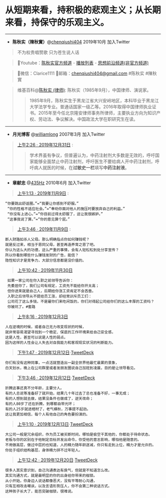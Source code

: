 # 从短期来看，持积极的悲观主义；从长期来看，持保守的乐观主义。

---------------------------------------------------

- **陈秋实（陳秋實）**@[chenqiushi404](https://twitter.com/chenqiushi404) 2019年10月 加入Twitter
> 不为权贵唱赞歌 只为苍生说人话 

> 🔸Youtube：[陈秋实官方频道](https://www.youtube.com/channel/UCv361SF6FKznoGPKEFG9Yhw) - [播放列表](https://www.youtube.com/playlist?list=PLsSwILy9GzpoUQJVzB-Xs1Tw3_ZoH8eXo)  - [思想前沿频道(非官方频道)](https://www.youtube.com/channel/UCxa8KjsxEqLVMfxbyHlXH0w)   

> 🔸微信：Clarice1111 🔸邮箱：chenqiushi404@gmail.com #陈秋实 #陳秋實

> 
> 维基百科@[陈秋实 (律师)](https://zh.wikipedia.org/zh-sg/陈秋实_(律师)): 陈秋实（1985年9月），中国律师、演说家。
>> 1985年9月，陈秋实生于黑龙江省大兴安岭地区，本科毕业于黑龙江大学法学专业。普通话国家一级乙等。2016年取得中国律师执业证书。2015年至今任北京隆安律师事务所律师，主要执业方向为知识产权、劳动法、争议解决。中国政法大学在职研究生在读。

--------------------------------------------------------------
- **月光博客** @[williamlong](https://twitter.com/williamlong/) 2007年3月 加入Twitter
> [上午2:26 · 2019年12月31日](https://twitter.com/williamlong/status/1211835990081515521) :
>> 学术界虽有争议，但普遍认为，中药注射剂大多数是无效的，呼吁国家能够全面禁止中药注射剂，呼吁医生不要给病人开中药注射剂，呼吁病人就医的时候，在**过敏史一栏**填写**中药注射液**。

--------------------------------------------------------------

- **章献忠** @[435Hz](https://twitter.com/435Hz) 2010年6月 加入Twitter

> [上午1:13 · 2019年11月9日](https://twitter.com/0792z/status/1192973327184232449) :
```
“你要跳出舒适圈。”=“我要让你感到不舒服。”
 “你的性格不适应社会。”=“奉劝你面对他人的施压时要放弃自己的利益。”
 “你没有上进心。”=“你目前过得太舒服了，这让我很嫉妒。”
 “这事我说了算。”=“你的意见算个屁。”
```
> [上午3:46 · 2019年11月9日](https://twitter.com/0792z/status/1193011870212526080) :
```
断人财路如杀人父母。那么明确指点你如何赚钱呢？
就是反过来，相当于恩同父母，甚至再造养育之恩了吧。
你认为这么大的功德，这么严重的事情，会有人轻松松到处分享宣传？
所以你看到哪些什么赚钱发财的广告，能信？
隐性知识才是竞争力，大部分信息都是没价值的。
```
> [上午10:42 · 2019年11月30日](https://twitter.com/0792z/status/1200606115823644672)
```
 如果一家公司在你入职之前领导告诉你：
 先委屈你了，我们公司有规定，工资先不能给你开太高；
 但你进来就是自己人，后期给你涨工资肯定不会吝啬。
 入职之后领导从不提给员工涨，却经常训斥员工们：
 公司花了这么多钱，不是雇你们来吃闲饭的，你们对得起公司给你们的这么丰厚的工资吗？
 你被坑了。#套路
```
> [上午8:16 · 2019年12月3日](https://twitter.com/0792z/status/1201777176665739265)
```
人在逆境的时候，或者自己无力改变现状的时候，
就非常容易渴望寻找到一个稳定、保底的工作环境来给自己安全感，
这是人性，甚至可以说是人性的弱点。
因为这样的人性会让人失去对自我能力和客观现实状况的判断能力。
```
> [下午1:47 · 2019年12月12日](https://twitter.com/0792z/status/1205121877108305921)·[TweetDeck](https://help.twitter.com/using-twitter/how-to-tweet#source-labels)
```
你们有没有这种同事，一点活就营造出一副全世界他最忙最累的景象，
白天划水，晚上在公司群里或者发朋友圈说自己加班到凌晨，目的是让领导看见。
```
> [下午3:46 · 2019年12月12日](https://twitter.com/0792z/status/1205151824501559296)·[TweetDeck](https://help.twitter.com/using-twitter/how-to-tweet#source-labels)
```
折腾这事还真不分年龄，主要分人。
有的人总说等准备好了就开始，结果几十年过去了总也准备不好，一事无成；
有的人想到就去做，结果没条件也做成了，逆天改命；
有的人80岁了还在折腾，到哪都自带光环；
有的人25岁就进棺材了，老气横秋，万事提不起劲。
这让我更加相信，每个人有他自己的角色要扮演的。
```
> [上午1:10 · 2019年12月13日](https://twitter.com/0792z/status/1205293759639912448)·[TweetDeck](https://help.twitter.com/using-twitter/how-to-tweet#source-labels)
```
大公司一般是冗余组织，作为员工被买断时间，哪怕是偷空干其他的，你都处于待命状态。
老板与你的区别在于他制定目标并发出命令，你受他的意志影响，哪怕他是随意的。
不用做高层，做过中层的也知道，人的精力随年龄逐减，你只有走到上位，精力才是允许的。
你处于组织结构基层，身体精力拼不过年轻人。
```
> [上午12:42 · 2019年12月20日](https://twitter.com/0792z/status/1207823428268388352)·[TweetDeck](https://help.twitter.com/using-twitter/how-to-tweet#source-labels)
```
很多人其实意识到，自己沟通表达有戾气，但就是不知道怎么改。
其实沟通方式，就是最明显的你的出身给你带来的枷锁。
从小开始，你身边人说话都像恶犬，没有平等耐心沟通，
只有互相攻击嘲讽，以及言语形势压人，你不会第二种说话方式。
这种孩子长大了，能否突破枷锁，很难说。
```
